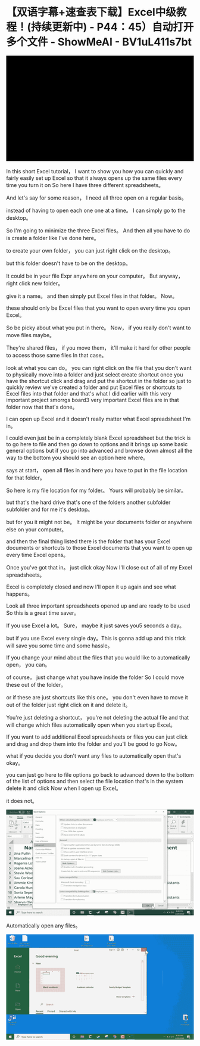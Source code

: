 # 【双语字幕+速查表下载】Excel中级教程！(持续更新中) - P44：45）自动打开多个文件 - ShowMeAI - BV1uL411s7bt

![](img/f828b4a3b29c1d790331e83b1926036b_0.png)

In this short Excel tutorial， I want to show you how you can quickly and fairly easily set up Excel so that it always opens up the same files every time you turn it on So here I have three different spreadsheets。

 And let's say for some reason， I need all three open on a regular basis。

 instead of having to open each one one at a time。 I can simply go to the desktop。

 So I'm going to minimize the three Excel files。 And then all you have to do is create a folder like I've done here。

 to create your own folder， you can just right click on the desktop。

 but this folder doesn't have to be on the desktop。

 It could be in your file Expr anywhere on your computer。 But anyway， right click new folder。

 give it a name。 and then simply put Excel files in that folder。 Now。

 these should only be Excel files that you want to open every time you open Excel。

 So be picky about what you put in there。 Now， if you really don't want to move files maybe。

They're shared files， if you move them， it'll make it hard for other people to access those same files In that case。

 look at what you can do。 you can right click on the file that you don't want to physically move into a folder and just select create shortcut once you have the shortcut click and drag and put the shortcut in the folder so just to quickly review we've created a folder and put Excel files or shortcuts to Excel files into that folder and that's what I did earlier with this very important project smorrgs board3 very important Excel files are in that folder now that that's done。

 I can open up Excel and it doesn't really matter what Excel spreadsheet I'm in。

 I could even just be in a completely blank Excel spreadsheet but the trick is to go here to file and then go down to options and it brings up some basic general options but if you go into advanced and browse down almost all the way to the bottom you should see an option here where。

says at start， open all files in and here you have to put in the file location for that folder。

 So here is my file location for my folder。 Yours will probably be similar。

 but that's the hard drive that's one of the folders another subfolder subfolder and for me it's desktop。

 but for you it might not be。 It might be your documents folder or anywhere else on your computer。

 and then the final thing listed there is the folder that has your Excel documents or shortcuts to those Excel documents that you want to open up every time Excel opens。

 Once you've got that in。 just click okay Now I'll close out of all of my Excel spreadsheets。

 Excel is completely closed and now I'll open it up again and see what happens。

 Look all three important spreadsheets opened up and are ready to be used So this is a great time saver。

 If you use Excel a lot。 Sure， maybe it just saves you5 seconds a day。

 but if you use Excel every single day。This is gonna add up and this trick will save you some time and some hassle。

 If you change your mind about the files that you would like to automatically open， you can。

 of course， just change what you have inside the folder So I could move these out of the folder。

 or if these are just shortcuts like this one。 you don't even have to move it out of the folder just right click on it and delete it。

 You're just deleting a shortcut， you're not deleting the actual file and that will change which files automatically open when you start up Excel。

 If you want to add additional Excel spreadsheets or files you can just click and drag and drop them into the folder and you'll be good to go Now。

 what if you decide you don't want any files to automatically open that's okay。

 you can just go here to file options go back to advanced down to the bottom of the list of options and then select the file location that's in the system delete it and click Now when I open up Excel。

 it does not。

![](img/f828b4a3b29c1d790331e83b1926036b_2.png)

Automatically open any files。

![](img/f828b4a3b29c1d790331e83b1926036b_4.png)